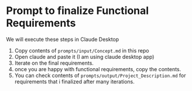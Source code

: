 # Prompt to finalize Functional Requirements

We will execute these steps in Claude Desktop

1. Copy contents of `prompts/input/Concept.md` in this repo 
2. Open claude and paste it (I am using claude desktop app)
3. Iterate on the final requirements.
4. once you are happy with functional requirements, copy the contents.
5. You can check contents of `prompts/output/Project_Description.md` for requirements that i finalized after many iterations.

